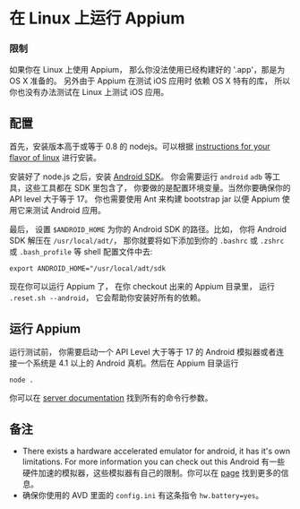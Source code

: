 # 在 Linux 上运行 Appium

### 限制

如果你在 Linux 上使用 Appium， 那么你没法使用已经构建好的 '.app'，那是为 OS X 准备的。 另外由于 Appium 在测试 iOS 应用时 依赖 OS X 特有的库， 所以你也没有办法测试在 Linux 上测试 iOS 应用。

## 配置

首先，安装版本高于或等于 0.8 的 nodejs。可以根据 [instructions for your flavor of linux](https://github.com/joyent/node/wiki/Installing-Node.js-via-package-manager) 进行安装。

安装好了 node.js 之后，安装 [Android SDK](http://developer.android.com/sdk/index.html)。 你会需要运行 `android` `adb` 等工具，这些工具都在 SDK 里包含了， 你要做的是配置环境变量。当然你要确保你的 API level 大于等于 17。 你也需要使用 Ant 来构建 bootstrap jar 以便 Appium 使用它来测试 Android 应用。

最后， 设置 `$ANDROID_HOME` 为你的 Android SDK 的路径。比如， 你将 Android SDK 解压在 `/usr/local/adt/`， 那你就要将如下添加到你的 `.bashrc` 或 `.zshrc` 或 `.bash_profile` 等 shell 配置文件中去:

    export ANDROID_HOME="/usr/local/adt/sdk

现在你可以运行 Appium 了， 在你 checkout 出来的 Appium 目录里， 运行 `.reset.sh --android`， 它会帮助你安装好所有的依赖。

## 运行 Appium

运行测试前， 你需要启动一个 API Level 大于等于 17 的 Android 模拟器或者连接一个系统是 4.1 以上的 Android 真机。然后在 Appium 目录运行

    node .

你可以在 [server documentation](server-args.cn) 找到所有的命令行参数。


## 备注
* There exists a hardware accelerated emulator for android, it has it's own
  limitations. For more information you can check out this
  Android 有一些硬件加速的模拟器，这些模拟器有自己的限制。你可以在 [page](android-hax-emulator.cn) 找到更多的信息。
* 确保你使用的 AVD 里面的 `config.ini` 有这条指令 `hw.battery=yes`。
